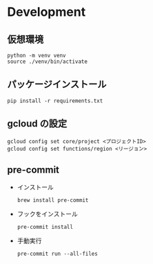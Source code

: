 # Development

## 仮想環境

```shell
python -m venv venv
source ./venv/bin/activate
```

## パッケージインストール

```shell
pip install -r requirements.txt
```

## gcloud の設定

```shell
gcloud config set core/project <プロジェクトID>
gcloud config set functions/region <リージョン>
```

## pre-commit

* インストール
  ```shell
  brew install pre-commit
  ```
* フックをインストール
  ```shell
  pre-commit install
  ```
* 手動実行
  ```shell
  pre-commit run --all-files
  ```
